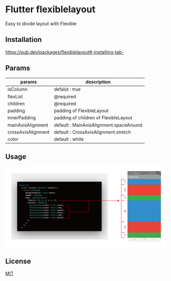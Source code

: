 # Flutter flexiblelayout

Easy to divide layout with Flexible

## Installation

https://pub.dev/packages/flexiblelayout#-installing-tab-

## Params

| params             | description                             |
| ------------------ | --------------------------------------- |
| isColumn           | defalut : true                          |
| flexList           | @required                               |
| children           | @required                               |
| padding            | padding of FlexibleLayout               |
| innerPadding       | padding of children of FlexibleLayout   |
| mainAxisAlignment  | default : MainAxisAlignment.spaceAround |
| crossAxisAlignment | default : CrossAxisAlignment.stretch    |
| color              | default : white                         |

## Usage

![usage](https://github.com/dorage/Images/blob/master/flutter-flexiblelayout/flexible.jpg?raw=true)

## License

[MIT](https://choosealicense.com/licenses/mit/)
